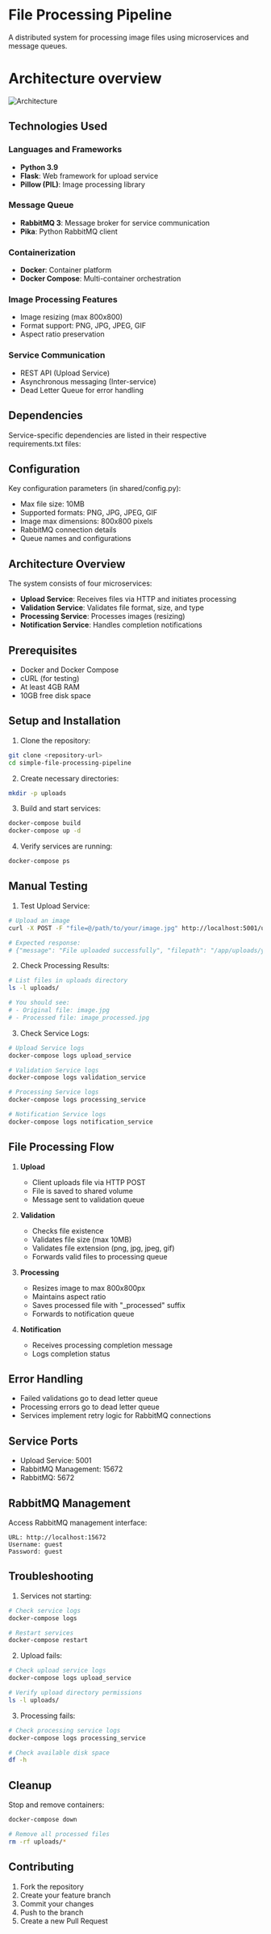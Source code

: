 # File Processing Pipeline

A distributed system for processing image files using microservices and message queues.

# Architecture overview

![Architecture](screenshots/simple-file-processing-pipeline-architecture.png "simple-file-processing-pipeline-architecture")
## Technologies Used

### Languages and Frameworks
- **Python 3.9**
- **Flask**: Web framework for upload service
- **Pillow (PIL)**: Image processing library

### Message Queue
- **RabbitMQ 3**: Message broker for service communication
- **Pika**: Python RabbitMQ client

### Containerization
- **Docker**: Container platform
- **Docker Compose**: Multi-container orchestration

### Image Processing Features
- Image resizing (max 800x800)
- Format support: PNG, JPG, JPEG, GIF
- Aspect ratio preservation

### Service Communication
- REST API (Upload Service)
- Asynchronous messaging (Inter-service)
- Dead Letter Queue for error handling

## Dependencies

Service-specific dependencies are listed in their respective requirements.txt files:

## Configuration

Key configuration parameters (in shared/config.py):
- Max file size: 10MB
- Supported formats: PNG, JPG, JPEG, GIF
- Image max dimensions: 800x800 pixels
- RabbitMQ connection details
- Queue names and configurations

## Architecture Overview

The system consists of four microservices:
- **Upload Service**: Receives files via HTTP and initiates processing
- **Validation Service**: Validates file format, size, and type
- **Processing Service**: Processes images (resizing)
- **Notification Service**: Handles completion notifications

## Prerequisites

- Docker and Docker Compose
- cURL (for testing)
- At least 4GB RAM
- 10GB free disk space

## Setup and Installation

1. Clone the repository:
```bash
git clone <repository-url>
cd simple-file-processing-pipeline
```

2. Create necessary directories:
```bash
mkdir -p uploads
```

3. Build and start services:
```bash
docker-compose build
docker-compose up -d
```

4. Verify services are running:
```bash
docker-compose ps
```

## Manual Testing

1. Test Upload Service:
```bash
# Upload an image
curl -X POST -F "file=@/path/to/your/image.jpg" http://localhost:5001/upload

# Expected response:
# {"message": "File uploaded successfully", "filepath": "/app/uploads/your-image.jpg"}
```

2. Check Processing Results:
```bash
# List files in uploads directory
ls -l uploads/

# You should see:
# - Original file: image.jpg
# - Processed file: image_processed.jpg
```

3. Check Service Logs:
```bash
# Upload Service logs
docker-compose logs upload_service

# Validation Service logs
docker-compose logs validation_service

# Processing Service logs
docker-compose logs processing_service

# Notification Service logs
docker-compose logs notification_service
```

## File Processing Flow

1. **Upload**
   - Client uploads file via HTTP POST
   - File is saved to shared volume
   - Message sent to validation queue

2. **Validation**
   - Checks file existence
   - Validates file size (max 10MB)
   - Validates file extension (png, jpg, jpeg, gif)
   - Forwards valid files to processing queue

3. **Processing**
   - Resizes image to max 800x800px
   - Maintains aspect ratio
   - Saves processed file with "_processed" suffix
   - Forwards to notification queue

4. **Notification**
   - Receives processing completion message
   - Logs completion status

## Error Handling

- Failed validations go to dead letter queue
- Processing errors go to dead letter queue
- Services implement retry logic for RabbitMQ connections

## Service Ports

- Upload Service: 5001
- RabbitMQ Management: 15672
- RabbitMQ: 5672

## RabbitMQ Management

Access RabbitMQ management interface:
```
URL: http://localhost:15672
Username: guest
Password: guest
```

## Troubleshooting

1. Services not starting:
```bash
# Check service logs
docker-compose logs

# Restart services
docker-compose restart
```

2. Upload fails:
```bash
# Check upload service logs
docker-compose logs upload_service

# Verify upload directory permissions
ls -l uploads/
```

3. Processing fails:
```bash
# Check processing service logs
docker-compose logs processing_service

# Check available disk space
df -h
```

## Cleanup

Stop and remove containers:
```bash
docker-compose down

# Remove all processed files
rm -rf uploads/*
```

## Contributing

1. Fork the repository
2. Create your feature branch
3. Commit your changes
4. Push to the branch
5. Create a new Pull Request